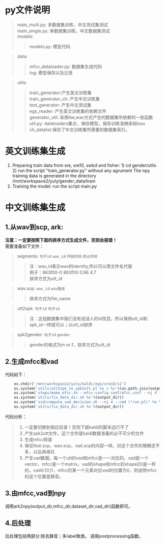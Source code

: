 py文件说明
==============
>main_multi.py: 多数据集训练，中文测试集测试<br>
>main_single.py: 单数据集训练，中文数据集测试<br>
>models:
>>models.py: 模型代码<br>

>data:
>>mfcc_dataloader.py: 数据集生成代码<br>
>log: 模型保存以及记录<br>

>utils:
>> train_generator:产生英文训练集<br>
>> train_generator_ch: 产生中文训练集<br>
>> test_generator: 产生中文测试集<br>
>> egs_reader: 产生英文训练集的依赖文件<br>
>> generator_util: 采用lbe,wav方式产生的数据集所依赖的一些函数<br>
>> util.py: dataloaders集合，保存模型，保存训练准确率和loss<br>
>> ch_datalist:保存了中文训练集所需要的数据集索引。

英文训练集生成
==============
1. Preparing train data from sre, sre10, swbd and fisher:
        1) cd gender/utils
        2) run the script "train_generator.py" without any agrument
    The npy training data is generated in the directory /mnt/workspace2/yuly/gender_data/train
2. Training the model:
        run the script main.py


中文训练集生成
==============
1.从wav到scp, ark:
-----------------
**注意：一定要按照下面的排序方式生成文件，否则会报错！**<br>
需要准备如下文件：
>segments: `句子id` `wav_id` `开始时间` `终止时间` <br> 
>>注：wav_id表示wav的identity,所以可以用文件名代替<br>
>>例子：863f00-0 863f00 0.96 4.7<br>
>>排序方式为utt_id

>wav.scp: `wav_id` `wav路径`
>>排序方式为file_name

>utt2spk: `句子id` `句子id`
>>注：这组数据集中我们没有说话人的id信息，所以保持utt_id和spk_id一样就可以；以utt_id排序

>spk2gender: `句子id` `gender`
>>gender的格式为m or f，排序方式为utt_id


## 2.生成mfcc和vad
代码如下：
```python
    os.chdir('/mnt/workspace2/yuly/kaldi/egs/sre16/v2')
    os.system('utils/utt2spk_to_spk2utt.pl %s > %s'%(os.path.join(output_dir,'utt2spk'),os.path.join(output_dir,'spk2utt')))
    os.system('steps/make_mfcc.sh --mfcc-config conf/mfcc.conf --nj 4 --cmd \"run.pl\" %s %s %s'%(output_dir,mfcclog_dir,mfcc_dir))
    os.system('utils/fix_data_dir.sh %s'%(output_dir))
    os.system('sid/compute_vad_decision.sh --nj 4 --cmd \"run.pl\" %s %s %s'%(output_dir,mfcclog_dir,mfcc_dir))
    os.system('utils/fix_data_dir.sh %s'%(output_dir))
```
代码分析：
>1. 一定要切换到相应目录！否则下面kaldi的脚本运行不了<br>
>2. 产生spk2utt文件，这个文件是kaldi数据准备的必不可少的文件<br>
>3. 生成mfcc频谱
>4. 保证feat.scp，wav.scp，vad.scp的内容一样。对这个文件的理解还不多，以后再填坑
>5. 产生vad数据。每一个utt的vad和mfcc是一一对应的。vad是一个vector，mfcc是一个matrix。vad的shape和mfcc的shape[0]是一样的。vad∈{0,1}，mfcc的某一个元素对应vad的位置为0，则说明mfcc的这个位置是静音。

## 3.由mfcc,vad到npy
调用ark2npy(output_dir,mfcc_dir,dataset_dir,vad_dir)函数即可。

## 4.后处理
后处理包括两部分:除去静音；多label聚类。
调用postprocessing函数。
